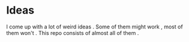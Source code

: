 # Ideas
I come up with a lot of weird ideas . Some of them might work , most of them won't . This repo consists of almost all of them . 
